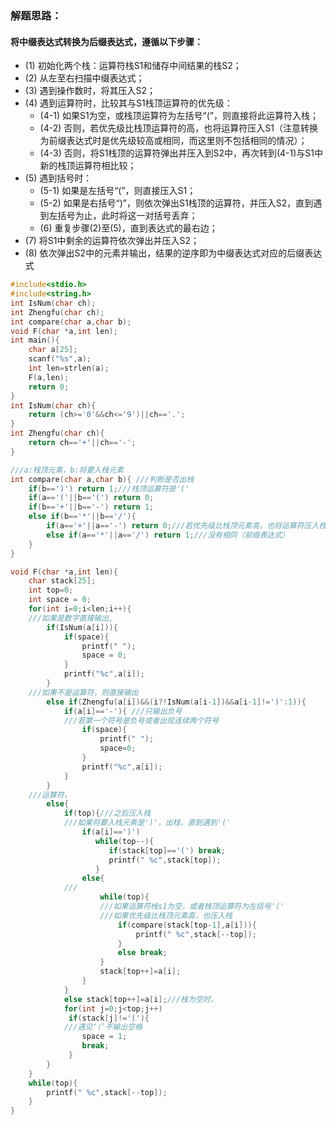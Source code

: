 ### 解题思路：
#### 将中缀表达式转换为后缀表达式，遵循以下步骤：
* (1) 初始化两个栈：运算符栈S1和储存中间结果的栈S2；
* (2) 从左至右扫描中缀表达式；
* (3) 遇到操作数时，将其压入S2；
* (4) 遇到运算符时，比较其与S1栈顶运算符的优先级：
  * (4-1) 如果S1为空，或栈顶运算符为左括号“(”，则直接将此运算符入栈；
  * (4-2) 否则，若优先级比栈顶运算符的高，也将运算符压入S1（注意转换为前缀表达式时是优先级较高或相同，而这里则不包括相同的情况）；
  * (4-3) 否则，将S1栈顶的运算符弹出并压入到S2中，再次转到(4-1)与S1中新的栈顶运算符相比较；
* (5) 遇到括号时：
  * (5-1) 如果是左括号“(”，则直接压入S1；
  * (5-2) 如果是右括号“)”，则依次弹出S1栈顶的运算符，并压入S2，直到遇到左括号为止，此时将这一对括号丢弃；
  * (6) 重复步骤(2)至(5)，直到表达式的最右边；
* (7) 将S1中剩余的运算符依次弹出并压入S2；
* (8) 依次弹出S2中的元素并输出，结果的逆序即为中缀表达式对应的后缀表达式


```cpp
#include<stdio.h>
#include<string.h>
int IsNum(char ch);
int Zhengfu(char ch);
int compare(char a,char b);
void F(char *a,int len);
int main(){
	char a[25];
	scanf("%s",a);
	int len=strlen(a);
	F(a,len);
	return 0;
}
int IsNum(char ch){
	return (ch>='0'&&ch<='9')||ch=='.';
}
int Zhengfu(char ch){
	return ch=='+'||ch=='-';
}

///a:栈顶元素，b:将要入栈元素
int compare(char a,char b){ ///判断是否出栈
	if(b==')') return 1;///栈顶运算符是'('
	if(a=='('||b=='(') return 0;
	if(b=='+'||b=='-') return 1;
	else if(b=='*'||b=='/'){
		if(a=='+'||a=='-') return 0;///若优先级比栈顶元素高，也将运算符压入栈stack
		else if(a=='*'||a=='/') return 1;///没有相同（前缀表达式）
	}
}

void F(char *a,int len){
	char stack[25];
	int top=0;
	int space = 0;
	for(int i=0;i<len;i++){
    ///如果是数字直接输出,
		if(IsNum(a[i])){
			if(space){
				printf(" ");
				space = 0;
			}
			printf("%c",a[i]);
		}
    ///如果不是运算符，则直接输出
		else if(Zhengfu(a[i])&&(i?!IsNum(a[i-1])&&a[i-1]!=')':1)){
			if(a[i]=='-'){ ///只输出负号
            ///若第一个符号是负号或者出现连续两个符号
				if(space){
					printf(" ");
					space=0;
				}
				printf("%c",a[i]);
			}
		}
    ///运算符，
		else{
			if(top){///之后压入栈
            ///如果将要入栈元素是')'，出栈，直到遇到'('
				if(a[i]==')')
				   while(top--){
				   	  if(stack[top]=='(') break;
				   	  printf(" %c",stack[top]);
				   }
				else{
            ///
					while(top){
                    ///如果运算符栈s1为空，或者栈顶运算符为左括号'('
                    ///如果优先级比栈顶元素高，也压入栈
						if(compare(stack[top-1],a[i])){
							printf(" %c",stack[--top]);
						}
						else break;
					}
					stack[top++]=a[i];
				}
			}
			else stack[top++]=a[i];///栈为空时，
			for(int j=0;j<top;j++)
             if(stack[j]!='('){
            ///遇见‘（’不输出空格
			 	space = 1;
			 	break;
			 }
		}
	}
	while(top){
		printf(" %c",stack[--top]);
	}
}

```
